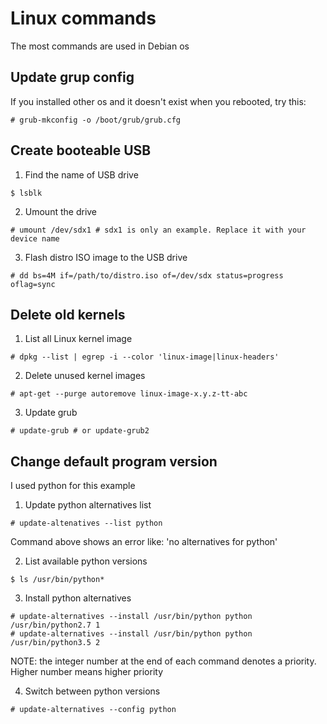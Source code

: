 # Linux commands
The most commands are used in Debian os

## Update grup config
If you installed other os and it doesn't exist when you rebooted, try this:
```
# grub-mkconfig -o /boot/grub/grub.cfg
```

## Create booteable USB
1) Find the name of USB drive
```
$ lsblk
```

2) Umount the drive
```
# umount /dev/sdx1 # sdx1 is only an example. Replace it with your device name
```

3) Flash distro ISO image to the USB drive
```
# dd bs=4M if=/path/to/distro.iso of=/dev/sdx status=progress oflag=sync
```

## Delete old kernels
1) List all Linux kernel image
```
# dpkg --list | egrep -i --color 'linux-image|linux-headers'
```

2) Delete unused kernel images
```
# apt-get --purge autoremove linux-image-x.y.z-tt-abc
```

3) Update grub
```
# update-grub # or update-grub2
```

## Change default program version
I used python for this example

1) Update python alternatives list
```
# update-altenatives --list python
```
Command above shows an error like: 'no alternatives for python'

2) List available python versions
```
$ ls /usr/bin/python*
```

3) Install python alternatives
```
# update-alternatives --install /usr/bin/python python /usr/bin/python2.7 1
# update-alternatives --install /usr/bin/python python /usr/bin/python3.5 2
```
NOTE: the integer number at the end of each command denotes a priority. Higher number means higher priority

4) Switch between python versions
```
# update-alternatives --config python
```
